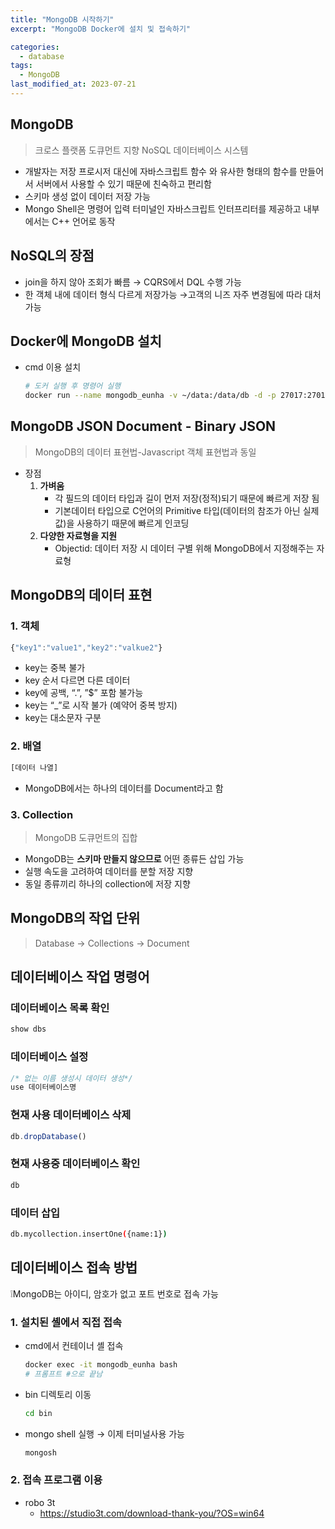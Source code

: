 ```yaml
---
title: "MongoDB 시작하기"
excerpt: "MongoDB Docker에 설치 및 접속하기"

categories:
  - database
tags:
  - MongoDB
last_modified_at: 2023-07-21
---
```


## MongoDB

> 크로스 플랫폼 도큐먼트 지향 NoSQL 데이터베이스 시스템
> 
- 개발자는 저장 프로시저 대신에 자바스크립트 함수 와 유사한 형태의 함수를 만들어서 서버에서 사용할 수 있기 때문에 친숙하고 편리함
- 스키마 생성 없이 데이터 저장 가능
- Mongo Shell은 명령어 입력 터미널인 자바스크립트 인터프리터를 제공하고 내부에서는 C++ 언어로 동작

## NoSQL의 장점

- join을 하지 않아 조회가 빠름 → CQRS에서 DQL 수행 가능
- 한 객체 내에 데이터 형식 다르게 저장가능 →고객의 니즈 자주 변경됨에 따라 대처 가능

## Docker에 MongoDB 설치

- cmd 이용 설치
    
    ```bash
    # 도커 실행 후 명령어 실행
    docker run --name mongodb_eunha -v ~/data:/data/db -d -p 27017:27017 mongo
    ```
    

## MongoDB JSON Document - Binary JSON

> MongoDB의 데이터 표현법-Javascript 객체 표현법과 동일
> 
- 장점
    1. **가벼움**
        - 각 필드의 데이터 타입과 길이 먼저 저장(정적)되기 때문에 빠르게 저장 됨
        - 기본데이터 타입으로 C언어의 Primitive  타입(데이터의 참조가 아닌 실제 값)을 사용하기 때문에 빠르게 인코딩
    2. **다양한 자료형을 지원**
        - Objectid: 데이터 저장 시 데이터 구별 위해 MongoDB에서 지정해주는 자료형

## MongoDB의 데이터 표현

### 1. 객체

```jsx
{"key1":"value1","key2":"valkue2"}

```

- key는 중복 불가
- key 순서 다르면 다른 데이터
- key에 공백, “.”, ”$” 포함 불가능
- key는 “_”로 시작 불가 (예약어 중복 방지)
- key는 대소문자 구분

### 2. 배열

```jsx
[데이터 나열]
```

- MongoDB에서는 하나의 데이터를 Document라고 함

### 3. Collection

> MongoDB 도큐먼트의 집합
> 
- MongoDB는 **스키마 만들지 않으므로** 어떤 종류든 삽입 가능
- 실행 속도을 고려하여 데이터를 분할 저장 지향
- 동일 종류끼리 하나의 collection에 저장 지향

## MongoDB의 작업 단위

> Database → Collections → Document
> 

## 데이터베이스 작업 명령어

### 데이터베이스 목록 확인

```jsx
show dbs
```

### 데이터베이스 설정

```jsx
/* 없는 이름 생성시 데이터 생성*/
use 데이터베이스명
```

### 현재 사용 데이터베이스 삭제

```jsx
db.dropDatabase()
```

### 현재 사용중 데이터베이스 확인

```bash
db
```

### 데이터 삽입

```bash
db.mycollection.insertOne({name:1})
```

## 데이터베이스 접속 방법

❕MongoDB는 아이디, 암호가 없고 포트 번호로 접속 가능    

### 1. 설치된 셸에서 직접 접속

- cmd에서 컨테이너 셸 접속
    
    ```bash
    docker exec -it mongodb_eunha bash
    # 프롬프트 #으로 끝남
    ```
    
- bin 디렉토리 이동
    
    ```bash
    cd bin
    ```
    
- mongo shell 실행 → 이제 터미널사용 가능
    
    ```bash
    mongosh
    ```
    

### 2. 접속 프로그램 이용

- robo 3t
    - https://studio3t.com/download-thank-you/?OS=win64